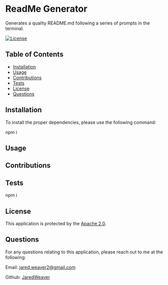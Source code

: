 
# ReadMe Generator

Generates a quality README.md following a series of prompts in the terminal.

[![License](https://img.shields.io/badge/License-Apache%202.0-blue.svg)](https://opensource.org/licenses/Apache-2.0)

## Table of Contents

* [Installation](#installation)
* [Usage](#Usage)
* [Contributions](#Contributions)
* [Tests](#Tests)
* [License](#License)
* [Questions](#Questions)

## Installation

To install the proper dependencies, please use the following command:

npm i

## Usage



## Contributions



## Tests

npm i

## License

This application is protected by the [Apache 2.0](https://opensource.org/licenses/Apache-2.0). 

## Questions

For any questions relating to this application, please reach out to me at the following:

Email: jared.weaver2@gmail.com

Github: [JaredWeaver](github.com/JaredWeaver)

